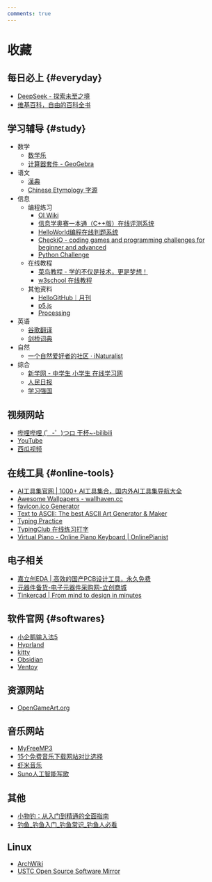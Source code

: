 ```yaml
---
comments: true
---
```


# 收藏

## 每日必上 {#everyday}

- [DeepSeek - 探索未至之境](https://chat.deepseek.com/)
- [维基百科，自由的百科全书](https://zh.m.wikipedia.org/)

## 学习辅导 {#study}

- 数学
    - [数学乐](https://www.shuxuele.com/)
    - [计算器套件 - GeoGebra](https://www.geogebra.org/calculator)
- 语文
    - [漢典](https://www.zdic.net/)
    - [Chinese Etymology 字源](https://hanziyuan.net/)
- 信息
    - 编程练习
        - [OI Wiki](https://oi-wiki.org/)
        - [信息学奥赛一本通（C++版）在线评测系统](http://ybt.ssoier.cn:8088/)
        - [HelloWorld编程在线判题系统](http://go.helloworldroom.com/problems/)
        - [CheckiO - coding games and programming challenges for beginner and advanced](https://checkio.org/)
        - [Python Challenge](http://www.pythonchallenge.com/)
    - 在线教程
        - [菜鸟教程 - 学的不仅是技术，更是梦想！](https://www.runoob.com/)
        - [w3school 在线教程](https://www.w3school.com.cn/)
    - 其他资料
        - [HelloGitHub｜月刊](https://hellogithub.com/periodical)
        - [p5.js](https://p5js.org/zh-Hans/)
        - [Processing](https://processing.org/)
- 英语
    - [谷歌翻译](https://translate.google.com/?hl=zh-CN&tab=TT&sl=auto&tl=en&op=translate)
    - [剑桥词典](https://dictionary.cambridge.org/zhs/)
- 自然
    - [一个自然爱好者的社区 · iNaturalist](https://www.inaturalist.org/)
- 综合
    - [新学网 - 中学生 小学生 在线学习网](http://www.newxue.com/)
    - [人民日报](http://paper.people.com.cn/rmrb/paperindex.htm)
    - [学习强国](https://www.xuexi.cn/)

## 视频网站

- [哔哩哔哩 (゜-゜)つロ 干杯~-bilibili](https://www.bilibili.com/)
- [YouTube](https://www.youtube.com/)
- [西瓜视频](https://www.ixigua.com/)

## 在线工具 {#online-tools}

- [AI工具集官网 | 1000+ AI工具集合，国内外AI工具集导航大全](https://ai-bot.cn/)
- [Awesome Wallpapers - wallhaven.cc](https://wallhaven.cc/search?categories=110&purity=100&atleast=3840x2160&ratios=16x9&sorting=random&order=desc&ai_art_filter=1)
- [favicon.ico Generator](https://www.favicon.cc/)
- [Text to ASCII: The best ASCII Art Generator & Maker](https://www.asciiart.eu/text-to-ascii-art)
- [Typing Practice](https://www.keybr.com/)
- [TypingClub 在线练习打字](https://www.edclub.com/sportal/)
- [Virtual Piano - Online Piano Keyboard | OnlinePianist](https://www.onlinepianist.com/virtual-piano)

## 电子相关

- [嘉立创EDA | 高效的国产PCB设计工具，永久免费](https://lceda.cn/)
- [元器件备货-电子元器件采购网-立创商城](https://www.szlcsc.com/)
- [Tinkercad | From mind to design in minutes](https://www.tinkercad.com/dashboard)

## 软件官网 {#softwares}

- [小企鹅输入法5](https://fcitx-im.org/wiki/Fcitx_5/zh-cn)
- [Hyprland](https://hyprland.org/)
- [kitty](https://sw.kovidgoyal.net/kitty/)
- [Obsidian](https://obsidian.md/)
- [Ventoy](https://www.ventoy.net/)

## 资源网站

- [OpenGameArt.org](https://opengameart.org/)

## 音乐网站

- [MyFreeMP3](https://tool.liumingye.cn/music/)
- [15个免费音乐下载网站对比选择](https://zh.geekersoft.com/resources-multimedia-solutions/best-free-music-sites-comparison.html)
- [虾米音乐](http://www.xiami.com/play)
- [Suno人工智能写歌](https://suno.com/)

## 其他

- [小物钓：从入门到精通的全面指南](https://book.xiaowudiao.com/)
- [钓鱼_钓鱼入门_钓鱼常识_钓鱼人必看](https://m.diaoyu123.com/diaoyu/)

## Linux

- [ArchWiki](https://wiki.archlinux.org/)
- [USTC Open Source Software Mirror](https://mirrors.ustc.edu.cn/)
